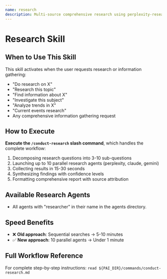 ```yaml
---
name: research
description: Multi-source comprehensive research using perplexity-researcher, claude-researcher, and gemini-researcher agents. Launches up to 10 parallel research agents for fast results. USE WHEN user says 'do research', 'research X', 'find information about', 'investigate', 'analyze trends', 'current events', or any research-related request.
---
```


# Research Skill

## When to Use This Skill

This skill activates when the user requests research or information gathering:
- "Do research on X"
- "Research this topic"
- "Find information about X"
- "Investigate this subject"
- "Analyze trends in X"
- "Current events research"
- Any comprehensive information gathering request

## How to Execute

**Execute the `/conduct-research` slash command**, which handles the complete workflow:

1. Decomposing research questions into 3-10 sub-questions
2. Launching up to 10 parallel research agents (perplexity, claude, gemini)
3. Collecting results in 15-30 seconds
4. Synthesizing findings with confidence levels
5. Formatting comprehensive report with source attribution

## Available Research Agents

- All agents with "researcher" in their name in the agents directory.

## Speed Benefits

- ❌ **Old approach**: Sequential searches → 5-10 minutes
- ✅ **New approach**: 10 parallel agents → Under 1 minute

## Full Workflow Reference

For complete step-by-step instructions: `read ${PAI_DIR}/commands/conduct-research.md`
